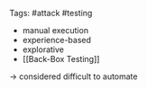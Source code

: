 Tags: #attack #testing 

- manual execution
- experience-based
- explorative
- [[Back-Box Testing]]

 -> considered difficult to automate